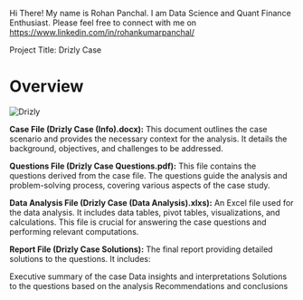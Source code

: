 Hi There!
My name is Rohan Panchal. I am Data Science and Quant Finance Enthusiast. Please feel free to connect with me on https://www.linkedin.com/in/rohankumarpanchal/

Project Title: Drizly Case

# Overview
![Drizly](https://github.com/user-attachments/assets/8c94bb1e-4983-41c9-8ea4-f98470e3e1b0)

**Case File (Drizly Case (Info).docx):**
This document outlines the case scenario and provides the necessary context for the analysis. It details the background, objectives, and challenges to be addressed.

**Questions File (Drizly Case Questions.pdf):**
This file contains the questions derived from the case file. The questions guide the analysis and problem-solving process, covering various aspects of the case study.

**Data Analysis File (Drizly Case (Data Analysis).xlxs):**
An Excel file used for the data analysis. It includes data tables, pivot tables, visualizations, and calculations. This file is crucial for answering the case questions and performing relevant computations.

**Report File (Drizly Case Solutions):**
The final report providing detailed solutions to the questions. It includes:

Executive summary of the case
Data insights and interpretations
Solutions to the questions based on the analysis
Recommendations and conclusions
